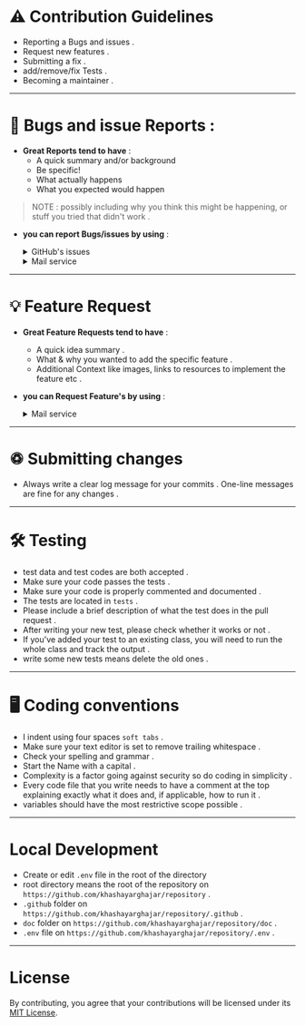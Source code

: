 # ⚠️ Contribution Guidelines #
- Reporting a Bugs and issues .
- Request new features .
- Submitting a fix .
- add/remove/fix Tests .
- Becoming a maintainer .

- - - -

# 🐛 Bugs and issue Reports : #

- __Great Reports tend to have__ :
     - A quick summary and/or background
     - Be specific!
     - What actually happens
     - What you expected would happen
> NOTE : possibly including why you think this might be happening, or stuff you tried that didn't work .

- __you can report Bugs/issues by using__ :

    <details>

    <summary>  GitHub's issues  </summary>

    - I use `GitHub issues` to track public Bugs/issues. on `https://github.com/khashayarghajar/repository/issues` .

    - Report an bugs/issues by `opening a new issue` on `https://github.com/khashayarghajar/repository/issues/new/choose` .

    > NOTE: only report an issue/bug if it hasn't opened yet .

    </details>

    <details>

    <summary>  Mail service  </summary>

    - contact me at `SOON` 

    - add repository as subject

    ```text
               hi i'm username
               os / version : include your operating system type and version number .
               title : Bugs/issues title .
               description : describe the Bugs/issues .
               url : attach source file url, if possible .
               attachment : attach source file or snapshot, if possible .
     ```

    </details>

- - - -

# 💡 Feature Request #

- __Great Feature Requests tend to have__ :
     - A quick idea summary .
     - What & why you wanted to add the specific feature .
     - Additional Context like images, links to resources to implement the feature etc .


- __you can Request Feature's by using__ :
     
     <details>
     
     <summary>  Mail service  </summary>

    - contact me at `SOON` 

    - add repository as subject

    ```text
               hi i'm username
               title : Feature title
               description : describe the idea
               attachment : Additional Context .
     ```

    </details>

- - - -

# ♽ Submitting changes #
- Always write a clear log message for your commits . One-line messages are fine for any changes .

- - - -

# 🛠 Testing #
- test data and test codes are both accepted .
- Make sure your code passes the tests .
- Make sure your code is properly commented and documented .
- The tests are located in `tests` .
- Please include a brief description of what the test does in the pull request .
- After writing your new test, please check whether it works or not .
- If you've added your test to an existing class, you will need to run the whole class and track the output .
- write some new tests means delete the old ones .

- - - -

# 🖥 Coding conventions #
- I indent using four spaces `soft tabs` .
- Make sure your text editor is set to remove trailing whitespace .
- Check your spelling and grammar .
- Start the Name with a capital .
- Complexity is a factor going against security so do coding in simplicity .
- Every code file that you write needs to have a comment at the top explaining exactly what it does and, if applicable, how to run it .
- variables should have the most restrictive scope possible .

- - - -

# Local Development #
- Create or edit `.env` file in the root of the directory
- root directory means the root of the repository on `https://github.com/khashayarghajar/repository` .
- `.github` folder on `https://github.com/khashayarghajar/repository/.github` .
- `doc` folder on `https://github.com/khashayarghajar/repository/doc` .
- `.env` file on `https://github.com/khashayarghajar/repository/.env` .

- - - -

# License #

By contributing, you agree that your contributions will be licensed under its [MIT License](./LICENSE.md).
